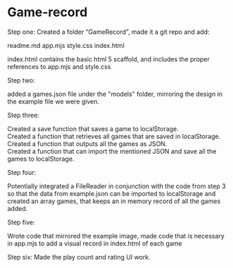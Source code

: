 # Game-record 

Step one: Created a folder “GameRecord”, made it a git repo and add:

readme.md
app.mjs
style.css
index.html

index.html contains the basic html 5 scaffold, and includes the proper references to app.mjs and style.css


Step two:

added a games.json file under the "models" folder, mirroring the design in the example file we were given.

Step three:

Created a save function that saves a game to localStorage.  
Created a function that retrieves all games that are saved in localStorage.  
Created a function that outputs all the games as JSON.  
Created a function that can import the mentioned JSON and save all the games to localStorage.

Step four:

Potentially integrated a FileReader in conjunction with the code from step 3 so that the data from example.json can be imported to localStorage and created an array games, that keeps an in memory record of all the games added. 


Step five:

Wrote code that mirrored the example image, made code that is necessary in app.mjs to add a visual record in index.html of each game 

Step six: Made the play count and rating UI work. 